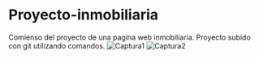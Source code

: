 # Proyecto-inmobiliaria
Comienso del proyecto de una pagina web inmobiliaria. 
Proyecto subido con git utilizando comandos. 
![Captura1](https://user-images.githubusercontent.com/72154277/118748697-cd233400-b821-11eb-8cf7-f25dd17296f8.PNG)
![Captura2](https://user-images.githubusercontent.com/72154277/118748780-efb54d00-b821-11eb-8e13-9506afa74771.PNG)



